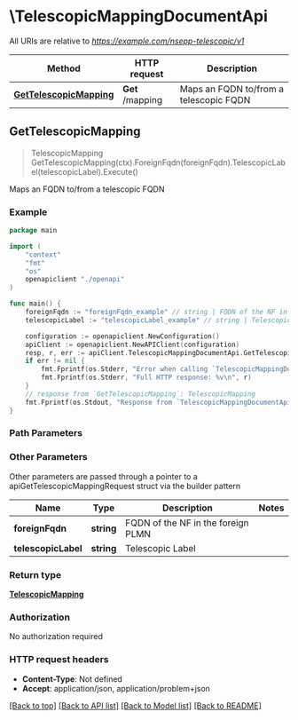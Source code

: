 # \TelescopicMappingDocumentApi

All URIs are relative to *https://example.com/nsepp-telescopic/v1*

Method | HTTP request | Description
------------- | ------------- | -------------
[**GetTelescopicMapping**](TelescopicMappingDocumentApi.md#GetTelescopicMapping) | **Get** /mapping | Maps an FQDN to/from a telescopic FQDN



## GetTelescopicMapping

> TelescopicMapping GetTelescopicMapping(ctx).ForeignFqdn(foreignFqdn).TelescopicLabel(telescopicLabel).Execute()

Maps an FQDN to/from a telescopic FQDN

### Example

```go
package main

import (
    "context"
    "fmt"
    "os"
    openapiclient "./openapi"
)

func main() {
    foreignFqdn := "foreignFqdn_example" // string | FQDN of the NF in the foreign PLMN (optional)
    telescopicLabel := "telescopicLabel_example" // string | Telescopic Label (optional)

    configuration := openapiclient.NewConfiguration()
    apiClient := openapiclient.NewAPIClient(configuration)
    resp, r, err := apiClient.TelescopicMappingDocumentApi.GetTelescopicMapping(context.Background()).ForeignFqdn(foreignFqdn).TelescopicLabel(telescopicLabel).Execute()
    if err != nil {
        fmt.Fprintf(os.Stderr, "Error when calling `TelescopicMappingDocumentApi.GetTelescopicMapping``: %v\n", err)
        fmt.Fprintf(os.Stderr, "Full HTTP response: %v\n", r)
    }
    // response from `GetTelescopicMapping`: TelescopicMapping
    fmt.Fprintf(os.Stdout, "Response from `TelescopicMappingDocumentApi.GetTelescopicMapping`: %v\n", resp)
}
```

### Path Parameters



### Other Parameters

Other parameters are passed through a pointer to a apiGetTelescopicMappingRequest struct via the builder pattern


Name | Type | Description  | Notes
------------- | ------------- | ------------- | -------------
 **foreignFqdn** | **string** | FQDN of the NF in the foreign PLMN | 
 **telescopicLabel** | **string** | Telescopic Label | 

### Return type

[**TelescopicMapping**](TelescopicMapping.md)

### Authorization

No authorization required

### HTTP request headers

- **Content-Type**: Not defined
- **Accept**: application/json, application/problem+json

[[Back to top]](#) [[Back to API list]](../README.md#documentation-for-api-endpoints)
[[Back to Model list]](../README.md#documentation-for-models)
[[Back to README]](../README.md)

